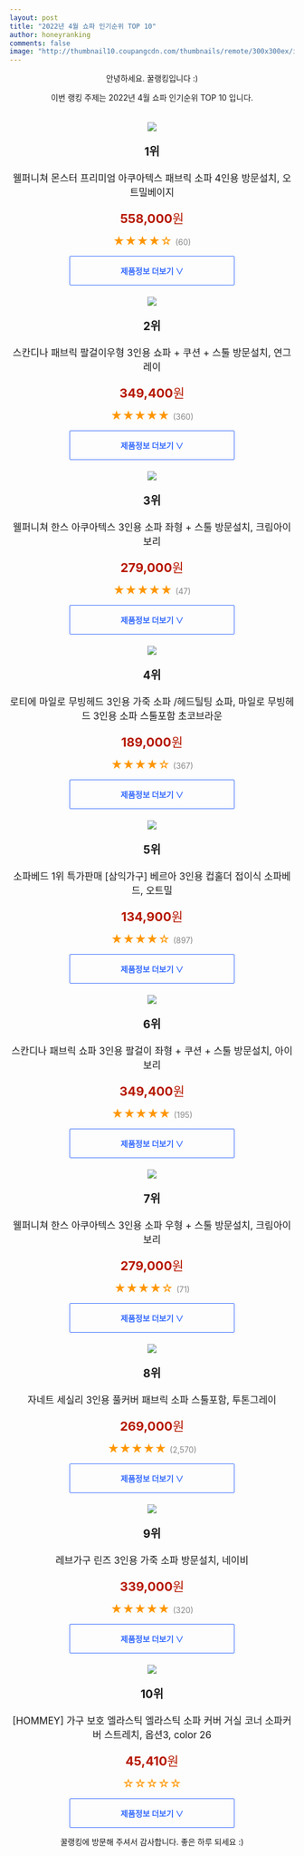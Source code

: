 ```yaml
--- 
layout: post 
title: "2022년 4월 쇼파 인기순위 TOP 10" 
author: honeyranking 
comments: false 
image: "http://thumbnail10.coupangcdn.com/thumbnails/remote/300x300ex/image/retail/images/2021/07/01/11/0/3aef0e1d-cd3c-465a-92ab-57e0b230035f.jpg" 
--- 
```

<p style="text-align: center;">안녕하세요. 꿀랭킹입니다 :)</p> <p style="text-align: center;">이번 랭킹 주제는 2022년 4월 쇼파 인기순위 TOP 10 입니다.</p><center><img src="http://thumbnail10.coupangcdn.com/thumbnails/remote/300x300ex/image/retail/images/2021/07/01/11/0/3aef0e1d-cd3c-465a-92ab-57e0b230035f.jpg" style="margin-top:20px" /></center> <p style="text-align: center; font-size: 20px"><b>1위</b></p> <p style="text-align: center; font-size: 17px">웰퍼니쳐 몬스터 프리미엄 아쿠아텍스 패브릭 소파 4인용 방문설치, 오트밀베이지</p> <p style="text-align: center;"><span style="color: #b61800; font-size: 22px;"><b>558,000</b>원</span></p> <p style="text-align: center;"><span style="color: #ff9600; font-size: 20px;">★★★★☆ </span><span style="color: #878787;">(60)</span></p> <center><a href="https://link.coupang.com/a/lQf51"> <div style="font-size: 14px; display: inline-block; padding: 15px 90px; color: #346aff; border-radius: 2px; border: 1px solid #346aff; cursor: pointer;"><b>제품정보 더보기 &or;</b></div> </a></center><center><img src="http://thumbnail6.coupangcdn.com/thumbnails/remote/300x300ex/image/retail/images/1796143303669054-672a235f-42e3-4d3a-9090-cfc88ff9e055.jpg" style="margin-top:20px" /></center> <p style="text-align: center; font-size: 20px"><b>2위</b></p> <p style="text-align: center; font-size: 17px">스칸디나 패브릭 팔걸이우형 3인용 쇼파 + 쿠션 + 스툴 방문설치, 연그레이</p> <p style="text-align: center;"><span style="color: #b61800; font-size: 22px;"><b>349,400</b>원</span></p> <p style="text-align: center;"><span style="color: #ff9600; font-size: 20px;">★★★★★ </span><span style="color: #878787;">(360)</span></p> <center><a href="https://link.coupang.com/a/lQf53"> <div style="font-size: 14px; display: inline-block; padding: 15px 90px; color: #346aff; border-radius: 2px; border: 1px solid #346aff; cursor: pointer;"><b>제품정보 더보기 &or;</b></div> </a></center><center><img src="http://thumbnail7.coupangcdn.com/thumbnails/remote/300x300ex/image/retail/images/1041425490579653-64a87fa1-2542-4eb3-a379-aa9177a83d00.jpg" style="margin-top:20px" /></center> <p style="text-align: center; font-size: 20px"><b>3위</b></p> <p style="text-align: center; font-size: 17px">웰퍼니쳐 한스 아쿠아텍스 3인용 소파 좌형 + 스툴 방문설치, 크림아이보리</p> <p style="text-align: center;"><span style="color: #b61800; font-size: 22px;"><b>279,000</b>원</span></p> <p style="text-align: center;"><span style="color: #ff9600; font-size: 20px;">★★★★★ </span><span style="color: #878787;">(47)</span></p> <center><a href="https://link.coupang.com/a/lQf54"> <div style="font-size: 14px; display: inline-block; padding: 15px 90px; color: #346aff; border-radius: 2px; border: 1px solid #346aff; cursor: pointer;"><b>제품정보 더보기 &or;</b></div> </a></center><center><img src="http://thumbnail9.coupangcdn.com/thumbnails/remote/300x300ex/image/vendor_inventory/c977/aad360ea89d15b117045069742a6663f28e39f183ee4915cb7b6ef2abd13.jpg" style="margin-top:20px" /></center> <p style="text-align: center; font-size: 20px"><b>4위</b></p> <p style="text-align: center; font-size: 17px">로티에 마일로 무빙헤드 3인용 가죽 소파 /헤드틸팅 쇼파, 마일로 무빙헤드 3인용 소파 스툴포함 초코브라운</p> <p style="text-align: center;"><span style="color: #b61800; font-size: 22px;"><b>189,000</b>원</span></p> <p style="text-align: center;"><span style="color: #ff9600; font-size: 20px;">★★★★☆ </span><span style="color: #878787;">(367)</span></p> <center><a href="https://link.coupang.com/a/lQf55"> <div style="font-size: 14px; display: inline-block; padding: 15px 90px; color: #346aff; border-radius: 2px; border: 1px solid #346aff; cursor: pointer;"><b>제품정보 더보기 &or;</b></div> </a></center><center><img src="http://thumbnail7.coupangcdn.com/thumbnails/remote/300x300ex/image/vendor_inventory/b296/f4ddd1d9d14ce48ff42cab40ac2cf834e4c30d9313e3349642fe63c14af0.jpg" style="margin-top:20px" /></center> <p style="text-align: center; font-size: 20px"><b>5위</b></p> <p style="text-align: center; font-size: 17px">소파베드 1위 특가판매 [삼익가구] 베르아 3인용 컵홀더 접이식 소파베드, 오트밀</p> <p style="text-align: center;"><span style="color: #b61800; font-size: 22px;"><b>134,900</b>원</span></p> <p style="text-align: center;"><span style="color: #ff9600; font-size: 20px;">★★★★☆ </span><span style="color: #878787;">(897)</span></p> <center><a href="https://link.coupang.com/a/lQf57"> <div style="font-size: 14px; display: inline-block; padding: 15px 90px; color: #346aff; border-radius: 2px; border: 1px solid #346aff; cursor: pointer;"><b>제품정보 더보기 &or;</b></div> </a></center><center><img src="http://thumbnail8.coupangcdn.com/thumbnails/remote/300x300ex/image/retail/images/5625483147937349-72dab621-d11d-40e6-b347-b40dc9a67230.jpg" style="margin-top:20px" /></center> <p style="text-align: center; font-size: 20px"><b>6위</b></p> <p style="text-align: center; font-size: 17px">스칸디나 패브릭 쇼파 3인용 팔걸이 좌형 + 쿠션 + 스툴 방문설치, 아이보리</p> <p style="text-align: center;"><span style="color: #b61800; font-size: 22px;"><b>349,400</b>원</span></p> <p style="text-align: center;"><span style="color: #ff9600; font-size: 20px;">★★★★★ </span><span style="color: #878787;">(195)</span></p> <center><a href="https://link.coupang.com/a/lQf6b"> <div style="font-size: 14px; display: inline-block; padding: 15px 90px; color: #346aff; border-radius: 2px; border: 1px solid #346aff; cursor: pointer;"><b>제품정보 더보기 &or;</b></div> </a></center><center><img src="http://thumbnail10.coupangcdn.com/thumbnails/remote/300x300ex/image/retail/images/7522027420855929-8fb6afe0-849b-44e1-8b63-23e0d8ec6cf0.jpg" style="margin-top:20px" /></center> <p style="text-align: center; font-size: 20px"><b>7위</b></p> <p style="text-align: center; font-size: 17px">웰퍼니쳐 한스 아쿠아텍스 3인용 소파 우형 + 스툴 방문설치, 크림아이보리</p> <p style="text-align: center;"><span style="color: #b61800; font-size: 22px;"><b>279,000</b>원</span></p> <p style="text-align: center;"><span style="color: #ff9600; font-size: 20px;">★★★★☆ </span><span style="color: #878787;">(71)</span></p> <center><a href="https://link.coupang.com/a/lQf6e"> <div style="font-size: 14px; display: inline-block; padding: 15px 90px; color: #346aff; border-radius: 2px; border: 1px solid #346aff; cursor: pointer;"><b>제품정보 더보기 &or;</b></div> </a></center><center><img src="http://thumbnail8.coupangcdn.com/thumbnails/remote/300x300ex/image/vendor_inventory/6ca5/d4ae7881ebb58c05b072b5d9a58c5793e114f57901c156d110d974b8f08d.jpg" style="margin-top:20px" /></center> <p style="text-align: center; font-size: 20px"><b>8위</b></p> <p style="text-align: center; font-size: 17px">자네트 세실리 3인용 풀커버 패브릭 소파 스툴포함, 투톤그레이</p> <p style="text-align: center;"><span style="color: #b61800; font-size: 22px;"><b>269,000</b>원</span></p> <p style="text-align: center;"><span style="color: #ff9600; font-size: 20px;">★★★★★ </span><span style="color: #878787;">(2,570)</span></p> <center><a href="https://link.coupang.com/a/lQf6g"> <div style="font-size: 14px; display: inline-block; padding: 15px 90px; color: #346aff; border-radius: 2px; border: 1px solid #346aff; cursor: pointer;"><b>제품정보 더보기 &or;</b></div> </a></center><center><img src="http://thumbnail7.coupangcdn.com/thumbnails/remote/300x300ex/image/retail/images/2021/05/31/9/7/a3518b99-578a-4f62-911a-0647117ead81.jpg" style="margin-top:20px" /></center> <p style="text-align: center; font-size: 20px"><b>9위</b></p> <p style="text-align: center; font-size: 17px">레브가구 린즈 3인용 가죽 소파 방문설치, 네이비</p> <p style="text-align: center;"><span style="color: #b61800; font-size: 22px;"><b>339,000</b>원</span></p> <p style="text-align: center;"><span style="color: #ff9600; font-size: 20px;">★★★★★ </span><span style="color: #878787;">(320)</span></p> <center><a href="https://link.coupang.com/a/lQf6j"> <div style="font-size: 14px; display: inline-block; padding: 15px 90px; color: #346aff; border-radius: 2px; border: 1px solid #346aff; cursor: pointer;"><b>제품정보 더보기 &or;</b></div> </a></center><center><img src="http://thumbnail10.coupangcdn.com/thumbnails/remote/300x300ex/image/vendor_inventory/cb9c/69987f00cb7eb6397778406f860f04519797f15b93a8138b11765b87c3cc.jpg" style="margin-top:20px" /></center> <p style="text-align: center; font-size: 20px"><b>10위</b></p> <p style="text-align: center; font-size: 17px">[HOMMEY] 가구 보호 엘라스틱 엘라스틱 소파 커버 거실 코너 소파커버 스트레치, 옵션3, color 26</p> <p style="text-align: center;"><span style="color: #b61800; font-size: 22px;"><b>45,410</b>원</span></p> <p style="text-align: center;"><span style="color: #ff9600; font-size: 20px;">☆☆☆☆☆ </span><span style="color: #878787;"></span></p> <center><a href="https://link.coupang.com/a/lQf6m"> <div style="font-size: 14px; display: inline-block; padding: 15px 90px; color: #346aff; border-radius: 2px; border: 1px solid #346aff; cursor: pointer;"><b>제품정보 더보기 &or;</b></div> </a></center> <p style="text-align: center;">꿀랭킹에 방문해 주셔서 감사합니다. 좋은 하루 되세요 :)</p>
